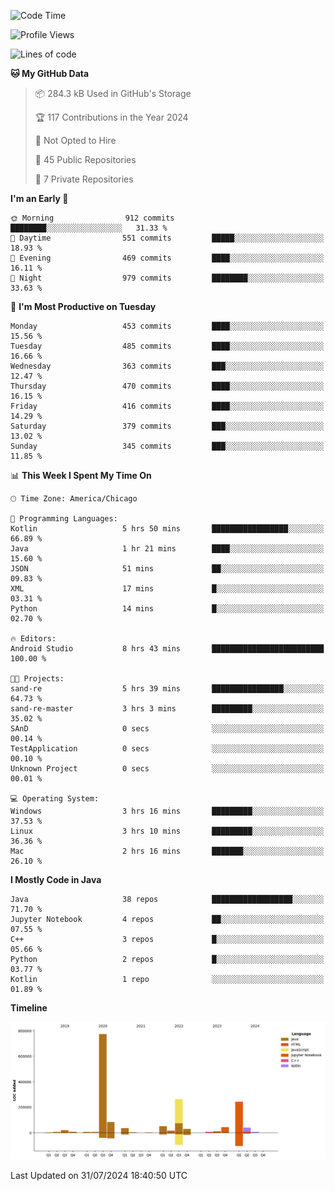 <!--START_SECTION:waka-->
![Code Time](http://img.shields.io/badge/Code%20Time-501%20hrs%2015%20mins-blue)

![Profile Views](http://img.shields.io/badge/Profile%20Views-17-blue)

![Lines of code](https://img.shields.io/badge/From%20Hello%20World%20I%27ve%20Written-1.7%20million%20lines%20of%20code-blue)

**🐱 My GitHub Data** 

> 📦 284.3 kB Used in GitHub's Storage 
 > 
> 🏆 117 Contributions in the Year 2024
 > 
> 🚫 Not Opted to Hire
 > 
> 📜 45 Public Repositories 
 > 
> 🔑 7 Private Repositories 
 > 
**I'm an Early 🐤** 

```text
🌞 Morning                912 commits         ████████░░░░░░░░░░░░░░░░░   31.33 % 
🌆 Daytime                551 commits         █████░░░░░░░░░░░░░░░░░░░░   18.93 % 
🌃 Evening                469 commits         ████░░░░░░░░░░░░░░░░░░░░░   16.11 % 
🌙 Night                  979 commits         ████████░░░░░░░░░░░░░░░░░   33.63 % 
```
📅 **I'm Most Productive on Tuesday** 

```text
Monday                   453 commits         ████░░░░░░░░░░░░░░░░░░░░░   15.56 % 
Tuesday                  485 commits         ████░░░░░░░░░░░░░░░░░░░░░   16.66 % 
Wednesday                363 commits         ███░░░░░░░░░░░░░░░░░░░░░░   12.47 % 
Thursday                 470 commits         ████░░░░░░░░░░░░░░░░░░░░░   16.15 % 
Friday                   416 commits         ████░░░░░░░░░░░░░░░░░░░░░   14.29 % 
Saturday                 379 commits         ███░░░░░░░░░░░░░░░░░░░░░░   13.02 % 
Sunday                   345 commits         ███░░░░░░░░░░░░░░░░░░░░░░   11.85 % 
```


📊 **This Week I Spent My Time On** 

```text
🕑︎ Time Zone: America/Chicago

💬 Programming Languages: 
Kotlin                   5 hrs 50 mins       █████████████████░░░░░░░░   66.89 % 
Java                     1 hr 21 mins        ████░░░░░░░░░░░░░░░░░░░░░   15.60 % 
JSON                     51 mins             ██░░░░░░░░░░░░░░░░░░░░░░░   09.83 % 
XML                      17 mins             █░░░░░░░░░░░░░░░░░░░░░░░░   03.31 % 
Python                   14 mins             █░░░░░░░░░░░░░░░░░░░░░░░░   02.70 % 

🔥 Editors: 
Android Studio           8 hrs 43 mins       █████████████████████████   100.00 % 

🐱‍💻 Projects: 
sand-re                  5 hrs 39 mins       ████████████████░░░░░░░░░   64.73 % 
sand-re-master           3 hrs 3 mins        █████████░░░░░░░░░░░░░░░░   35.02 % 
SAnD                     0 secs              ░░░░░░░░░░░░░░░░░░░░░░░░░   00.14 % 
TestApplication          0 secs              ░░░░░░░░░░░░░░░░░░░░░░░░░   00.10 % 
Unknown Project          0 secs              ░░░░░░░░░░░░░░░░░░░░░░░░░   00.01 % 

💻 Operating System: 
Windows                  3 hrs 16 mins       █████████░░░░░░░░░░░░░░░░   37.53 % 
Linux                    3 hrs 10 mins       █████████░░░░░░░░░░░░░░░░   36.36 % 
Mac                      2 hrs 16 mins       ███████░░░░░░░░░░░░░░░░░░   26.10 % 
```

**I Mostly Code in Java** 

```text
Java                     38 repos            ██████████████████░░░░░░░   71.70 % 
Jupyter Notebook         4 repos             ██░░░░░░░░░░░░░░░░░░░░░░░   07.55 % 
C++                      3 repos             █░░░░░░░░░░░░░░░░░░░░░░░░   05.66 % 
Python                   2 repos             █░░░░░░░░░░░░░░░░░░░░░░░░   03.77 % 
Kotlin                   1 repo              ░░░░░░░░░░░░░░░░░░░░░░░░░   01.89 % 
```



**Timeline**

![Lines of Code chart](https://raw.githubusercontent.com/phanijsp/phanijsp/main/assets/bar_graph.png)


 Last Updated on 31/07/2024 18:40:50 UTC
<!--END_SECTION:waka-->
